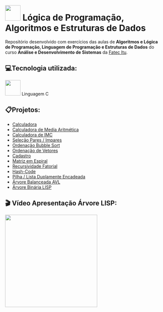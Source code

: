 # <img src="https://github.com/leomoraesitu/logica-algoritmo-estrutura-de-dados/assets/128606856/2571c0c5-45b5-4760-8cfa-975e890df35e" width="50"> Lógica de Programação, Algoritmos e Estruturas de Dados

Repositório desenvolvido com exercícios das aulas de **Algoritmos e Lógica de Programação, Linguagem de Programação e Estruturas de Dados** do curso **Análise e Desenvolvimento de Sistemas** da [Fatec Itu](https://fatecitu.cps.sp.gov.br/cursos/analise-e-desenvolvimento-de-sistemas/).

## 💻Tecnologia utilizada:
<img src="https://github.com/leomoraesitu/logica-algoritmo-estrutura-de-dados/assets/128606856/bfc99d75-011a-4847-b865-b422ad6e1f30" width="50"> Linguagem C

## 📋Projetos:

- [Calculadora](https://github.com/leomoraesitu/logica-algoritmo-estrutura-de-dados/blob/main/calculadora.c)
- [Calculadora de Media Aritmética](https://github.com/leomoraesitu/logica-algoritmo-estrutura-de-dados/blob/main/media-aritmetica.c)
- [Calculadora de IMC](https://github.com/leomoraesitu/logica-algoritmo-estrutura-de-dados/blob/main/calculadora-imc.c)
- [Seleção Pares / Impares](https://github.com/leomoraesitu/logica-algoritmo-estrutura-de-dados/blob/main/imprime-pares.c)
- [Ordenação Bubble Sort](https://github.com/leomoraesitu/logica-algoritmo-estrutura-de-dados/blob/main/bubble-sort.c)
- [Ordenação de Vetores](https://github.com/leomoraesitu/logica-algoritmo-estrutura-de-dados/blob/main/vetor-ordenacao.c)
- [Cadastro](https://github.com/leomoraesitu/logica-algoritmo-estrutura-de-dados/blob/main/cadastro-struct.c)
- [Matriz em Espiral](https://github.com/leomoraesitu/logica-algoritmo-estrutura-de-dados/blob/main/matriz-espiral.c)
- [Recursividade Fatorial](https://github.com/leomoraesitu/logica-algoritmo-estrutura-de-dados/blob/main/recursividade-fatorial.c)
- [Hash-Code](https://github.com/leomoraesitu/logica-algoritmo-estrutura-de-dados/blob/main/hash-code.c)
- [Pilha / Lista Duplamente Encadeada](https://github.com/leomoraesitu/logica-algoritmo-estrutura-de-dados/blob/main/pilha-lista-duplamente-encadeada.c)
- [Árvore Balanceada AVL](https://github.com/leomoraesitu/logica-algoritmo-estrutura-de-dados/blob/main/arvole-balanceada-avl.c)
- [Árvore Binária LISP](https://github.com/leomoraesitu/logica-algoritmo-estrutura-de-dados/blob/main/arvore-binaria-lisp.c)

## 🎬 Vídeo Apresentação Árvore LISP:
[<img src="https://github.com/leomoraesitu/logica-algoritmo-estrutura-de-dados/assets/128606856/8c28d372-7ea9-470c-9647-bf79725c775d" width="300">](https://fatecspgov-my.sharepoint.com/:v:/g/personal/leonardo_souza111_fatec_sp_gov_br/Eb8o7KNq8GJPkTAsR37B8L4BG8sfP9CN6kKAbscX4oMZUg?e=IOBjJ8)
